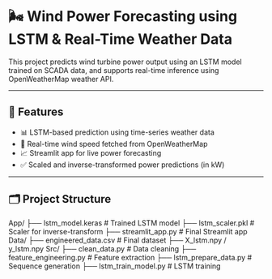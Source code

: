# 🌬️ Wind Power Forecasting using LSTM & Real-Time Weather Data

This project predicts wind turbine power output using an LSTM model trained on SCADA data, and supports real-time inference using OpenWeatherMap weather API.

---

## 🚀 Features

- 📊 LSTM-based prediction using time-series weather data
- 🔗 Real-time wind speed fetched from OpenWeatherMap
- 📈 Streamlit app for live power forecasting
- ✅ Scaled and inverse-transformed power predictions (in kW)

---

## 🗂️ Project Structure
App/
├── lstm_model.keras # Trained LSTM model
├── lstm_scaler.pkl # Scaler for inverse-transform
├── streamlit_app.py # Final Streamlit app
Data/
├── engineered_data.csv # Final dataset
├── X_lstm.npy / y_lstm.npy
Src/
├── clean_data.py # Data cleaning
├── feature_engineering.py # Feature extraction
├── lstm_prepare_data.py # Sequence generation
├── lstm_train_model.py # LSTM training

